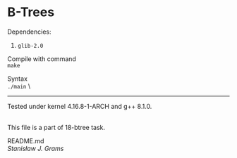 # B-Trees
Dependencies:
1. `glib-2.0`

Compile with command \
`make`

Syntax \
`./main` \

---
Tested under kernel 4.16.8-1-ARCH and g++ 8.1.0.

\
This file is a part of 18-btree task.

README.md\
*Stanisław J. Grams*
